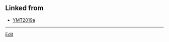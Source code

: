 ## Linked from

* [YMT2019a](YMT2019a.md)


----
[Edit](https://github.com/vitroid/vitroid.github.io/edit/master/MD/aqueoussolution.md)
